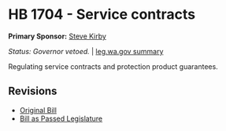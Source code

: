# HB 1704 - Service contracts
**Primary Sponsor:** [Steve Kirby](/person/leg/steve.kirby.md)

*Status: Governor vetoed.* | [leg.wa.gov summary](https://app.leg.wa.gov/billsummary?BillNumber=1704&Year=2021)

Regulating service contracts and protection product guarantees.

## Revisions
* [Original Bill](1/)
* [Bill as Passed Legislature](1/)